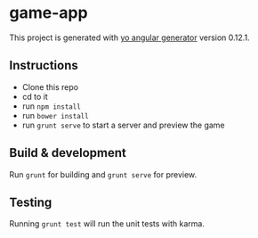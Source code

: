 # game-app

This project is generated with [yo angular generator](https://github.com/yeoman/generator-angular)
version 0.12.1.

## Instructions
- Clone this repo
- cd to it
- run `npm install`
- run `bower install`
- run `grunt serve` to start a server and preview the game

## Build & development

Run `grunt` for building and `grunt serve` for preview.

## Testing

Running `grunt test` will run the unit tests with karma.

